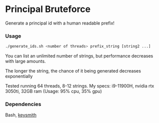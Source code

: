 # Principal Bruteforce

Generate a principal id with a human readable prefix! 

### Usage

```sh
./generate_ids.sh <number of threads> prefix_string [string2 ...]
```

You can list an unlimited number of strings, but performance decreases with large amounts.

The longer the string, the chance of it being generated decreases exponentially

Tested running 64 threads, 8-12 strings. My specs: i9-11900H, nvidia rtx 3050ti, 32GB ram (Usage: 95% cpu, 35% gpu)

### Dependencies

Bash, [keysmith](https://github.com/dfinity/keysmith)
